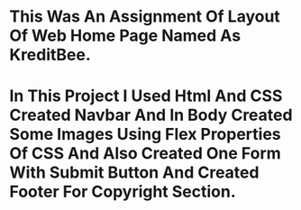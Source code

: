 # This Was An Assignment Of Layout Of Web Home Page Named As KreditBee.
# In This Project I Used Html And CSS Created Navbar And In Body Created Some Images Using Flex Properties Of CSS And Also Created One Form With Submit Button And Created Footer For Copyright Section.
